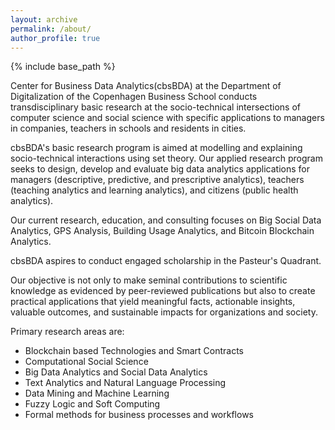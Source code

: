 ```yaml
---
layout: archive
permalink: /about/
author_profile: true
---
```






{% include base_path %}

Center for Business Data Analytics(cbsBDA) at the Department of Digitalization of the Copenhagen Business School conducts transdisciplinary basic research at the socio-technical intersections of computer science and social science with specific applications to managers in companies, teachers in schools and residents in cities.

cbsBDA's basic research program is aimed at modelling and explaining socio-technical interactions using set theory. Our applied research program seeks to design, develop and evaluate big data analytics applications for managers (descriptive, predictive, and prescriptive analytics), teachers (teaching analytics and learning analytics), and citizens (public health analytics).

Our current research, education, and consulting focuses on Big Social Data Analytics, GPS Analysis, Building Usage Analytics, and Bitcoin Blockchain Analytics.

cbsBDA aspires to conduct engaged scholarship in the Pasteur's Quadrant.

Our objective is not only to make seminal contributions to scientific knowledge as evidenced by peer-reviewed publications but also to create practical applications that yield meaningful facts, actionable insights, valuable outcomes, and sustainable impacts for organizations and society.


Primary research areas are:

- Blockchain based Technologies and Smart Contracts
- Computational Social Science
- Big Data Analytics and Social Data Analytics
- Text Analytics and Natural Language Processing
- Data Mining and Machine Learning
- Fuzzy Logic and Soft Computing
- Formal methods for business processes and workflows
